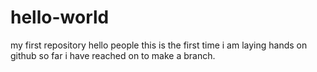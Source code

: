 # hello-world
my first repository
hello people
this is the first time i am laying hands on github
so far i have reached on to make a branch.
